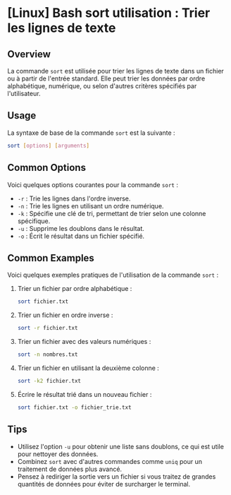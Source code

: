 # [Linux] Bash sort utilisation : Trier les lignes de texte

## Overview
La commande `sort` est utilisée pour trier les lignes de texte dans un fichier ou à partir de l'entrée standard. Elle peut trier les données par ordre alphabétique, numérique, ou selon d'autres critères spécifiés par l'utilisateur.

## Usage
La syntaxe de base de la commande `sort` est la suivante :

```bash
sort [options] [arguments]
```

## Common Options
Voici quelques options courantes pour la commande `sort` :

- `-r` : Trie les lignes dans l'ordre inverse.
- `-n` : Trie les lignes en utilisant un ordre numérique.
- `-k` : Spécifie une clé de tri, permettant de trier selon une colonne spécifique.
- `-u` : Supprime les doublons dans le résultat.
- `-o` : Écrit le résultat dans un fichier spécifié.

## Common Examples
Voici quelques exemples pratiques de l'utilisation de la commande `sort` :

1. Trier un fichier par ordre alphabétique :
   ```bash
   sort fichier.txt
   ```

2. Trier un fichier en ordre inverse :
   ```bash
   sort -r fichier.txt
   ```

3. Trier un fichier avec des valeurs numériques :
   ```bash
   sort -n nombres.txt
   ```

4. Trier un fichier en utilisant la deuxième colonne :
   ```bash
   sort -k2 fichier.txt
   ```

5. Écrire le résultat trié dans un nouveau fichier :
   ```bash
   sort fichier.txt -o fichier_trie.txt
   ```

## Tips
- Utilisez l'option `-u` pour obtenir une liste sans doublons, ce qui est utile pour nettoyer des données.
- Combinez `sort` avec d'autres commandes comme `uniq` pour un traitement de données plus avancé.
- Pensez à rediriger la sortie vers un fichier si vous traitez de grandes quantités de données pour éviter de surcharger le terminal.